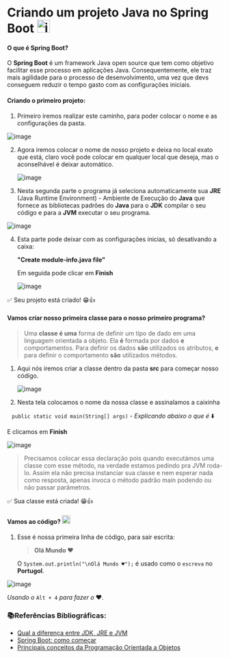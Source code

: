 # Criando um projeto Java no Spring Boot <img src="https://devkico.itexto.com.br/wp-content/uploads/2014/08/spring-boot-project-logo.png" alt="image-20220908223832201" height="30" width="30"/>



#### O que é Spring Boot?

O **Spring Boot** é um framework Java open source que tem como objetivo facilitar esse  processo em aplicações Java. Consequentemente, ele traz mais agilidade  para o processo de desenvolvimento, uma vez que devs conseguem reduzir o tempo gasto com as configurações iniciais.



#### Criando o primeiro projeto:

1. Primeiro iremos realizar este caminho, para poder colocar o nome e as configurações da pasta. 

   

![image](https://user-images.githubusercontent.com/65964287/189261574-fe66cdb7-cfa4-416c-af8d-eefe14b8a89a.png)



2. Agora iremos colocar o nome de nosso projeto e deixa no local exato que está, claro você pode colocar em qualquer local que deseja, mas o aconselhável é deixar automático.

   

   ![image](https://user-images.githubusercontent.com/65964287/189261711-3cc58518-9b56-470d-b992-4d6e4c8dea4e.png)

   

3. Nesta segunda parte o programa já seleciona automaticamente sua **JRE** (Java Runtime Environment) - Ambiente de Execução do **Java** que fornece as bibliotecas padrões do **Java** para o **JDK** compilar o seu código e para a **JVM** executar o seu programa.

   

  ![image](https://user-images.githubusercontent.com/65964287/189261743-a112218f-db7e-4aec-8021-11d7ef1dcacf.png)



4. Esta parte pode deixar com as configurações inicias, só desativando a caixa:

    **"Create module-info.java file"**

   Em seguida pode clicar em **Finish**

   

   ![image](https://user-images.githubusercontent.com/65964287/189261768-854d768f-cc80-4442-a857-71fc8e4f4815.png)



✅ Seu projeto está criado! 😁👍



#### Vamos criar nosso primeira classe para o nosso primeiro programa? 

 

> Uma **classe é uma** forma de definir um tipo de dado em uma linguagem orientada a objeto. Ela **é** formada por dados **e** comportamentos. Para definir os dados **são** utilizados os atributos, **e** para definir o comportamento **são** utilizados métodos.



1. Aqui nós iremos criar a classe dentro da pasta **src** para começar nosso código.

   

   ![image](https://user-images.githubusercontent.com/65964287/189261804-31659042-488b-4a68-9661-ae1929a90d3a.png)

   



2. Nesta tela colocamos o nome da nossa classe e assinalamos a caixinha

​	``	public static void main(String[] args) `` - *Explicando abaixo o que é* ⬇️

E clicamos em **Finish**



![image](https://user-images.githubusercontent.com/65964287/189261837-4f9524bd-2242-4c7d-8225-ba1f0d2decc4.png)



>Precisamos colocar essa declaração pois quando executámos uma classe com esse método, na verdade estamos pedindo pra JVM roda-lo. Assim ela não  precisa instanciar sua classe e nem esperar nada como resposta, apenas  invoca o método padrão main podendo ou não passar parâmetros.





✅ Sua classe está criada! 😁👍



#### Vamos ao código? <img src="https://icon-library.com/images/icon-code/icon-code-0.jpg" height="20" width="20"/>

1. Esse é nossa primeira linha de código, para sair escrita:

   > **Olá Mundo ♥**

   O ``System.out.println("\nOlá Mundo ♥");`` é usado como o ``escreva`` no **Portugol**.

   

![image](https://user-images.githubusercontent.com/65964287/189261853-ca1e8eb7-7f5f-400e-9987-f40a9195efed.png)

*Usando o* ``Alt + 4`` *para fazer o* ♥. 



### 📚Referências Bibliográficas: 



- <a href="https://dicasdejava.com.br/qual-a-diferenca-entre-jdk-jre-e-jvm/">[Qual a diferença entre JDK, JRE e JVM ](https://dicasdejava.com.br/qual-a-diferenca-entre-jdk-jre-e-jvm/)</a>         
- <a href="https://www.zup.com.br/blog/spring-boot">Spring Boot: como começar</a>
- <a href="https://www.devmedia.com.br/principais-conceitos-da-programacao-orientada-a-objetos/32285">Principais conceitos da Programação Orientada a Objetos</a>         
